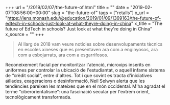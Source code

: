 +++
url = "/2019/02/07/the-future-of.html"
title = ""
date = "2019-02-07T08:56:00+00:00"
slug = "the-future-of"
tags = ["retalls"]
x_url = "https://lens.monash.edu/@education/2019/01/09/1369163/the-future-of-edtech-in-schools-just-look-at-what-theyre-doing-in-china"
x_title = "The future of EdTech in schools? Just look at what they're doing in China"
x_source = ""
+++


> Al llarg de 2018 vam veure notícies sobre desenvolupaments tècnics en escoles xineses que es presentaven ara com a enginyosos, ara com a esbojarrats, ara com a esgarrifosos.

Reconeixement facial per monitoritzar l'atenció, microxips inserits en uniformes per controlar la ubicació de l'estudiantat, o aquell infame sistema de “crèdit social”, entre d'altres. Tot i que sovint es tracta d'iniciatives aïllades, exageracions o desinformació, Neil Selwyn alerta que les tendències pareixen les mateixes que en el món occidental. M'ha agradat el terme “ciberorientalisme”: una fascinació secular per l'extrem orient, tecnològicament transformada.

